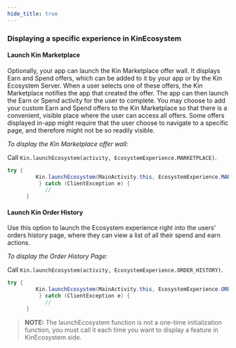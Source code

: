 ```yaml
---
hide_title: true
---
```


### Displaying a specific experience in KinEcosystem ###

#### Launch Kin Marketplace
Optionally, your app can launch the Kin Marketplace offer wall. It displays Earn and Spend offers, which can be added to it by your app or by the Kin Ecosystem Server. When a user selects one of these offers, the Kin Marketplace notifies the app that created the offer. The app can then launch the Earn or Spend activity for the user to complete.
You may choose to add your custom Earn and Spend offers to the Kin Marketplace so that there is a convenient, visible place where the user can access all offers. Some offers displayed in-app might require that the user choose to navigate to a specific page, and therefore might not be so readily visible.

*To display the Kin Marketplace offer wall:*

Call `Kin.launchEcosystem(activity, EcosystemExperience.MARKETPLACE)`.

```java
try {
         Kin.launchEcosystem(MainActivity.this, EcosystemExperience.MARKETPLACE);
          } catch (ClientException e) {
            //
      }
```

#### Launch Kin Order History
Use this option to launch the Ecosystem experience right into the users’ orders history page, where they can view a list of all their spend and earn actions.

*To display the Order History Page:*

Call `Kin.launchEcosystem(activity, EcosystemExperience.ORDER_HISTORY)`.

```java
try {
         Kin.launchEcosystem(MainActivity.this, EcosystemExperience.ORDER_HISTORY);
          } catch (ClientException e) {
            //
      }
```

>**NOTE:** The launchEcosystem function is not a one-time initialization function, you must call it each time you want to display a feature in KinEcosystem side.

